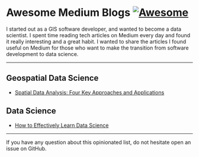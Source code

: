 # Awesome Medium Blogs [![Awesome](https://cdn.rawgit.com/sindresorhus/awesome/d7305f38d29fed78fa85652e3a63e154dd8e8829/media/badge.svg)](https://github.com/sindresorhus/awesome)

I started out as a GIS software developer, and wanted to become a data scientist. I spent time reading tech articles on Medium every day and found it really interesting and a great habit. I wanted to share the articles I found useful on Medium for those who want to make the transition from software development to data science. 

---

## Geospatial Data Science

* [Spatial Data Analysis: Four Key Approaches and Applications](https://medium.com/@mervegamzenar/four-disciplines-for-spatial-data-science-and-applications-490486849f58 )

## Data Science

* [How to Effectively Learn Data Science]([https://github.com/keon/algorithms](https://medium.com/illumination/how-to-effectively-learn-data-science-in-2024-b3f508db4f67)) 

- - -

If you have any question about this opinionated list, do not hesitate open an issue on GitHub.
